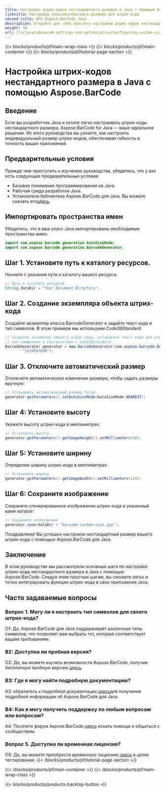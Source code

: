 ```yaml
---
title: Настройка штрих-кодов нестандартного размера в Java с помощью Aspose.BarCode
linktitle: Настройка пользовательского размера для штрих-кода
second_title: API Aspose.BarCode Java
description: Откройте для себя простоту настройки штрих-кодов нестандартного размера на Java с помощью Aspose.BarCode. Следуйте нашему пошаговому руководству для точной настройки.
weight: 10
url: /ru/java/advanced-settings-and-optimization/configuring-custom-size-barcode/
---
```


{{< blocks/products/pf/main-wrap-class >}}
{{< blocks/products/pf/main-container >}}
{{< blocks/products/pf/tutorial-page-section >}}

# Настройка штрих-кодов нестандартного размера в Java с помощью Aspose.BarCode

## Введение

Если вы разработчик Java и хотите легко настраивать штрих-коды нестандартного размера, Aspose.BarCode for Java — ваше идеальное решение. Из этого руководства вы узнаете, как настроить индивидуальный размер штрих-кодов, обеспечивая гибкость и точность ваших приложений.

## Предварительные условия

Прежде чем приступить к изучению руководства, убедитесь, что у вас есть следующие предварительные условия:

- Базовое понимание программирования на Java.
- Рабочая среда разработки Java.
-  Установлена библиотека Aspose.BarCode для Java. Вы можете скачать его[здесь](https://releases.aspose.com/barcode/java/).

## Импортировать пространства имен

Убедитесь, что в ваш класс Java импортированы необходимые пространства имен:

```java
import com.aspose.barcode.generation.AutoSizeMode;
import com.aspose.barcode.generation.BarcodeGenerator;

```

## Шаг 1. Установите путь к каталогу ресурсов.

Начните с указания пути к каталогу вашего ресурса:

```java
// Путь к каталогу ресурсов.
String dataDir = "Your Document Directory";
```

## Шаг 2. Создание экземпляра объекта штрих-кода

Создайте экземпляр класса BarcodeGenerator и задайте текст кода и тип символов. В этом примере мы используем Code39Standard:

```java
// Создайте экземпляр объекта штрих-кода, установите текст кода для штрих-кода и
// тип символики в соответствии с Code39Standard
BarcodeGenerator generator = new BarcodeGenerator(com.aspose.barcode.EncodeTypes.CODE_39_STANDARD,
		"1234567890");
```

## Шаг 3. Отключите автоматический размер

Отключите автоматическое изменение размера, чтобы задать размеры вручную:

```java
// Установить автоматический размер false
generator.getParameters().setAutoSizeMode(AutoSizeMode.NEAREST);
```

## Шаг 4: Установите высоту

Укажите высоту штрих-кода в миллиметрах:

```java
// Установить высоту
generator.getParameters().getImageHeight().setMillimeters(50);
```

## Шаг 5: Установите ширину

Определим ширину штрих-кода в миллиметрах:

```java
// Установить ширину
generator.getParameters().getImageWidth().setMillimeters(120);
```

## Шаг 6: Сохраните изображение

Сохраните сгенерированное изображение штрих-кода в указанный вами каталог:

```java
// Сохраните изображение
generator.save(dataDir + "barcode-custom-size.jpg");
```

Поздравляем! Вы успешно настроили нестандартный размер вашего штрих-кода с помощью Aspose.BarCode для Java.

## Заключение

В этом руководстве мы рассмотрели основные шаги по настройке штрих-кода нестандартного размера в Java с помощью Aspose.BarCode. Следуя этим простым шагам, вы сможете легко и точно интегрировать функции штрих-кода в свои приложения Java.

## Часто задаваемые вопросы

### Вопрос 1. Могу ли я настроить тип символов для своего штрих-кода?

О1: Да, Aspose.BarCode для Java поддерживает различные типы символов, что позволяет вам выбрать тот, который соответствует вашим требованиям.

### В2: Доступна ли пробная версия?

 О2: Да, вы можете изучить возможности Aspose.BarCode, получив бесплатную пробную версию.[здесь](https://releases.aspose.com/).

### В3: Где я могу найти подробную документацию?

 A3: обратитесь к подробной документации.[здесь](https://reference.aspose.com/barcode/java/)для получения подробной информации об Aspose.BarCode для Java.

### В4: Как я могу получить поддержку по любым вопросам или вопросам?

 A4: Посетите форум Aspose.BarCode.[здесь](https://forum.aspose.com/c/barcode/13) искать помощи и общаться с сообществом.

### Вопрос 5. Доступна ли временная лицензия?

 О5: Да, вы можете приобрести временную лицензию.[здесь](https://purchase.aspose.com/temporary-license/) в целях тестирования.
{{< /blocks/products/pf/tutorial-page-section >}}

{{< /blocks/products/pf/main-container >}}
{{< /blocks/products/pf/main-wrap-class >}}

{{< blocks/products/products-backtop-button >}}

